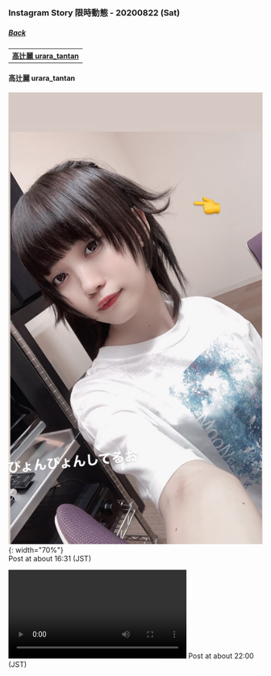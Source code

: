 ﻿### Instagram Story 限時動態 - 20200822 (Sat)
##### [Back](../../IGstory_List.md)

<table>
<tr>
<th><a href="#urara_tantan">高辻麗 urara_tantan</a></th>
</tr>
</table>

<a name="urara_tantan"></a>
#### 高辻麗 urara_tantan

![20200822_urara_tantan_1](../../../../../Album/Instagram/IGstory/August2020/20200822/20200822_urara_tantan_1.jpg){: width="70%"}  
Post at about 16:31 (JST)  

<video width="70%" height="70%" controls>
  <source src="../../../../../Album/Instagram/IGstory/August2020/20200822/202008122_urara_tantan_2.mp4" type="video/mp4">
</video>
Post at about 22:00 (JST)  
